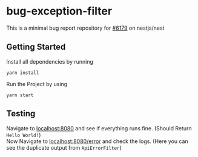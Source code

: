 # bug-exception-filter

This is a minimal bug report repository for [#6179](https://github.com/nestjs/nest/issues/6179) on nestjs/nest  

## Getting Started
Install all dependencies by running
```
yarn install
```
Run the Project by using
```
yarn start
```

## Testing
Navigate to [localhost:8080](http://localhost:8080) and see if everything runs fine. (Should Return `Hello World!`)  
Now Navigate to [localhost:8080/error](http://localhost:8080/error) and check the logs. (Here you can see the duplicate output from `ApiErrorFilter`)